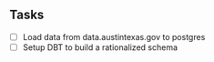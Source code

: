 ## Tasks

- [ ] Load data from data.austintexas.gov to postgres
- [ ] Setup DBT to build a rationalized schema
